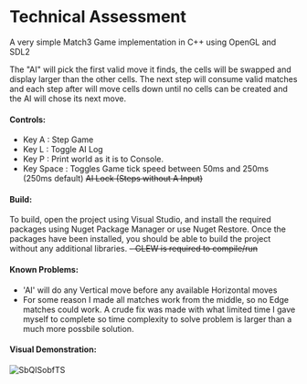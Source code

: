 # Technical Assessment
A very simple Match3 Game implementation in C++ using OpenGL and SDL2

The "AI" will pick the first valid move it finds, the cells will be swapped and display larger than the other cells.
The next step will consume valid matches and each step after will move cells down until no cells can be created and the AI will chose its next move.

#### Controls:
- Key A : Step Game
- Key L : Toggle AI Log
- Key P : Print world as it is to Console.
- Key Space : Toggles Game tick speed between 50ms and 250ms (250ms default) ~~AI Lock (Steps without A Input)~~

#### Build:
To build, open the project using Visual Studio, and install the required packages using Nuget Package Manager or use Nuget Restore.
Once the packages have been installed, you should be able to build the project without any additional libraries.
~~- GLEW is required to compile/run~~

#### Known Problems:
- 'AI' will do any Vertical move before any available Horizontal moves
- For some reason I made all matches work from the middle, so no Edge matches could work. A crude fix was made with what limited time I gave myself to complete so time complexity to solve problem is larger than a much more possbile solution.

#### Visual Demonstration:

![SbQISobfTS](https://user-images.githubusercontent.com/8342701/123944456-7a23cb80-d9e0-11eb-938f-07da13be667d.gif)
